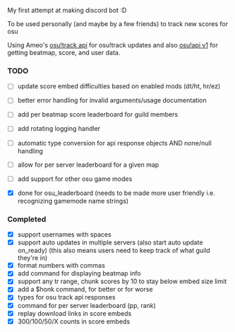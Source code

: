 My first attempt at making discord bot :D

To be used personally (and maybe by a few friends) to track new scores for osu

Using Ameo's [osu!track api](https://github.com/Ameobea/osutrack-api) for osu!track updates and also [osu!api v1](https://github.com/ppy/osu-api/wiki) for getting beatmap, score, and user data.

### TODO 
- [ ]  update score embed difficulties based on enabled mods (dt/ht, hr/ez)
- [ ]  better error handling for invalid arguments/usage documentation
- [ ]  add per beatmap score leaderboard for guild members
- [ ]  add rotating logging handler
- [ ]  automatic type conversion for api response objects AND none/null handling
- [ ]  allow for per server leaderboard for a given map 
- [ ]  add support for other osu game modes
  - [X]  done for osu_leaderboard (needs to be made more user friendly i.e. recognizing gamemode name strings)
  

### Completed
- [X]  support usernames with spaces
- [X]  support auto updates in multiple servers (also start auto update on_ready) (this also means users need to keep track of what guild they're in)
- [X]  format numbers with commas
- [X]  add command for displaying beatmap info 
- [X]  support any tr range, chunk scores by 10 to stay below embed size limit
- [X]  add a $honk command, for better or for worse
- [X]  types for osu track api responses
- [X]  command for per server leaderboard (pp, rank)
- [X]  replay download links in score embeds
- [X]  300/100/50/X counts in score embeds
